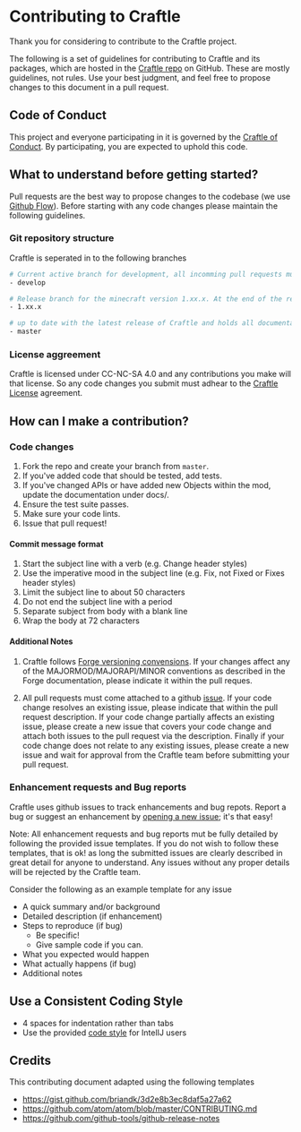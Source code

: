 # Contributing to Craftle

Thank you for considering to contribute to the Craftle project.

The following is a set of guidelines for contributing to Craftle and its packages, which are hosted in the [Craftle repo](https://github.com/kalindudc/craftle) 
on GitHub. These are mostly guidelines, not rules. Use your best judgment, and feel free to propose changes to this document in a pull request.

## Code of Conduct

This project and everyone participating in it is governed by the [Craftle of Conduct](CODE_OF_CONDUCT.md). By participating, you are expected to uphold this code.

## What to understand before getting started?

Pull requests are the best way to propose changes to the codebase (we use [Github Flow](https://guides.github.com/introduction/flow/index.html)). 
Before starting with any code changes please maintain the following guidelines.
 
### Git repository structure

Craftle is seperated in to the following branches

```sh
# Current active branch for development, all incomming pull requests must be directed to this branch.
- develop

# Release branch for the minecraft version 1.xx.x. At the end of the release cycle all code from develop will be merged to 1.xx.x and a new Craftle build will be released.
- 1.xx.x

# up to date with the latest release of Craftle and holds all documentation for the github pages.
- master
```

### License aggreement

Craftle is licensed under CC-NC-SA 4.0 and any contributions you make will that license. So any code changes you submit must adhear to the [Craftle License](LICENSE.md) agreement.

## How can I make a contribution?

### Code changes 

1. Fork the repo and create your branch from `master`.
2. If you've added code that should be tested, add tests.
3. If you've changed APIs or have added new Objects within the mod, update the documentation under docs/.
4. Ensure the test suite passes.
5. Make sure your code lints.
6. Issue that pull request!

#### Commit message format

1. Start the subject line with a verb (e.g. Change header styles)
2. Use the imperative mood in the subject line (e.g. Fix, not Fixed or Fixes header styles)
3. Limit the subject line to about 50 characters
4. Do not end the subject line with a period
5. Separate subject from body with a blank line
6. Wrap the body at 72 characters

#### Additional Notes

1. Craftle follows [Forge versioning convensions](https://mcforge.readthedocs.io/en/1.14.x/conventions/versioning/). If your changes affect 
any of the MAJORMOD/MAJORAPI/MINOR conventions as described in the Forge documentation, please indicate it within the pull reques.

2. All pull requests must come attached to a github [issue](https://github.com/kalindudc/craftle/issues). If your code change resolves an existing issue, please
indicate that within the pull request description. If your code change partially affects an existing issue, please create a new issue that covers your code change
and attach both issues to the pull request via the description. Finally if your code change does not relate to any existing issues, please create a new issue and 
wait for approval from the Craftle team before submitting your pull request.

### Enhancement requests and Bug reports

Craftle uses github issues to track enhancements and bug repots. Report a bug or suggest an enhancement by 
[opening a new issue](https://github.com/kalindudc/craftle/issues); it's that easy!

Note: All enhancement requests and bug reports mut be fully detailed by following the provided issue templates. If you do not wish to follow these templates, that 
is ok! as long the submitted issues are clearly described in great detail for anyone to understand. Any issues without any proper details will be rejected by the 
Craftle team.

Consider the following as an example template for any issue

- A quick summary and/or background
- Detailed description (if enhancement)
- Steps to reproduce (if bug)
  - Be specific!
  - Give sample code if you can.
- What you expected would happen
- What actually happens (if bug)
- Additional notes

## Use a Consistent Coding Style

* 4 spaces for indentation rather than tabs
* Use the provided [code style](docs/code-style.xml) for IntelIJ users

##  Credits

This contributing document adapted using the following templates
- https://gist.github.com/briandk/3d2e8b3ec8daf5a27a62
- https://github.com/atom/atom/blob/master/CONTRIBUTING.md
- https://github.com/github-tools/github-release-notes
